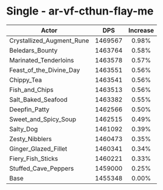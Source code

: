 # Single - ar-vf-cthun-flay-me
| Actor | DPS | Increase |
|---|:---:|:---:|
|Crystallized_Augment_Rune|1469567|0.98%|
|Beledars_Bounty|1463764|0.58%|
|Marinated_Tenderloins|1463578|0.57%|
|Feast_of_the_Divine_Day|1463551|0.56%|
|Chippy_Tea|1463541|0.56%|
|Fish_and_Chips|1463513|0.56%|
|Salt_Baked_Seafood|1463382|0.55%|
|Deepfin_Patty|1462566|0.50%|
|Sweet_and_Spicy_Soup|1462515|0.49%|
|Salty_Dog|1461092|0.39%|
|Zesty_Nibblers|1460473|0.35%|
|Ginger_Glazed_Fillet|1460341|0.34%|
|Fiery_Fish_Sticks|1460221|0.33%|
|Stuffed_Cave_Peppers|1459000|0.25%|
|Base|1455348|0.00%|
